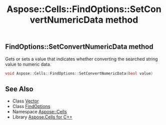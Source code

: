﻿---
title: Aspose::Cells::FindOptions::SetConvertNumericData method
linktitle: SetConvertNumericData
second_title: Aspose.Cells for C++ API Reference
description: 'Aspose::Cells::FindOptions::SetConvertNumericData method. Gets or sets a value that indicates whether converting the searched string value to numeric data in C++.'
type: docs
weight: 2600
url: /cpp/aspose.cells/findoptions/setconvertnumericdata/
---
## FindOptions::SetConvertNumericData method


Gets or sets a value that indicates whether converting the searched string value to numeric data.

```cpp
void Aspose::Cells::FindOptions::SetConvertNumericData(bool value)
```

## See Also

* Class [Vector](../../vector/)
* Class [FindOptions](../)
* Namespace [Aspose::Cells](../../)
* Library [Aspose.Cells for C++](../../../)
